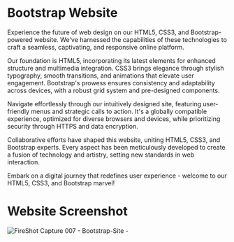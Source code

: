 # Bootstrap Website

Experience the future of web design on our HTML5, CSS3, and Bootstrap-powered website. We've harnessed the capabilities of these technologies to craft a seamless, captivating, and responsive online platform.

Our foundation is HTML5, incorporating its latest elements for enhanced structure and multimedia integration. CSS3 brings elegance through stylish typography, smooth transitions, and animations that elevate user engagement. Bootstrap's prowess ensures consistency and adaptability across devices, with a robust grid system and pre-designed components.

Navigate effortlessly through our intuitively designed site, featuring user-friendly menus and strategic calls to action. It's a globally compatible experience, optimized for diverse browsers and devices, while prioritizing security through HTTPS and data encryption.

Collaborative efforts have shaped this website, uniting HTML5, CSS3, and Bootstrap experts. Every aspect has been meticulously developed to create a fusion of technology and artistry, setting new standards in web interaction.

Embark on a digital journey that redefines user experience - welcome to our HTML5, CSS3, and Bootstrap marvel!

# Website Screenshot

![FireShot Capture 007 - Bootstrap-Site - ](https://github.com/arpitgoswami/websites/assets/71710858/2b1bdbbf-df54-4ff4-bc4a-4d29eeff2da9)

